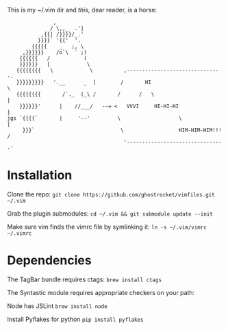 This is my ~/.vim dir and _this_, dear reader, is a horse:

                   ,
                  / \,,_  .'|
               ,{{| /}}}}/_.'
              }}}}` '{{'  '.
            {{{{{    _   ;, \
         ,}}}}}}    /o`\  ` ;)
        {{{{{{   /           (
        }}}}}}   |            \
       {{{{{{{{   \            \          ,-------------------------------.
       }}}}}}}}}   '.__      _  |        /       HI                        \
       {{{{{{{{       /`._  (_\ /       /      /   \                        |
        }}}}}}'      |    //___/   --= <   VVVI     HI-HI-HI                |
    jgs `{{{{`       |     '--'         \                   \               |
         }}}`                            \                  HIM-HIM-HIM!!!  /
                                          '--------------------------------'

# Installation

Clone the repo:
`git clone https://github.com/ghostrocket/vimfiles.git ~/.vim`

Grab the plugin submodules:
`cd ~/.vim && git submodule update --init`

Make sure vim finds the vimrc file by symlinking it:
`ln -s ~/.vim/vimrc ~/.vimrc`

# Dependencies

The TagBar bundle requires ctags:
`brew install ctags`

The Syntastic module requires appropriate checkers on your path:

Node has JSLint `brew install node`

Install Pyflakes for python `pip install pyflakes`


